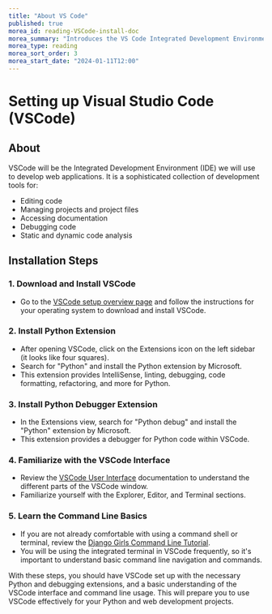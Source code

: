 ```yaml
---
title: "About VS Code"
published: true
morea_id: reading-VSCode-install-doc
morea_summary: "Introduces the VS Code Integrated Development Environment"
morea_type: reading
morea_sort_order: 3
morea_start_date: "2024-01-11T12:00"
---
```

# Setting up Visual Studio Code (VSCode)

## About
VSCode will be the Integrated Development Environment (IDE) we will use to develop web applications. It is a sophisticated collection of development tools for:

- Editing code 
- Managing projects and project files
- Accessing documentation
- Debugging code 
- Static and dynamic code analysis

## Installation Steps

### 1. Download and Install VSCode
- Go to the [VSCode setup overview page](https://code.visualstudio.com/docs/setup/setup-overview) and follow the instructions for your operating system to download and install VSCode.

### 2. Install Python Extension
- After opening VSCode, click on the Extensions icon on the left sidebar (it looks like four squares).
- Search for "Python" and install the Python extension by Microsoft.
- This extension provides IntelliSense, linting, debugging, code formatting, refactoring, and more for Python.

### 3. Install Python Debugger Extension
- In the Extensions view, search for "Python debug" and install the "Python" extension by Microsoft.
- This extension provides a debugger for Python code within VSCode.

### 4. Familiarize with the VSCode Interface
- Review the [VSCode User Interface](https://code.visualstudio.com/docs/getstarted/userinterface) documentation to understand the different parts of the VSCode window.
- Familiarize yourself with the Explorer, Editor, and Terminal sections.

### 5. Learn the Command Line Basics
- If you are not already comfortable with using a command shell or terminal, review the [Django Girls Command Line Tutorial](https://tutorial.djangogirls.org/en/intro_to_command_line/).
- You will be using the integrated terminal in VSCode frequently, so it's important to understand basic command line navigation and commands.

With these steps, you should have VSCode set up with the necessary Python and debugging extensions, and a basic understanding of the VSCode interface and command line usage. This will prepare you to use VSCode effectively for your Python and web development projects.